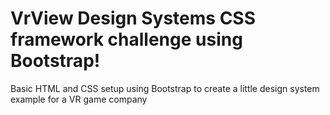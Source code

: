# VrView Design Systems CSS framework challenge using Bootstrap!
Basic HTML and CSS setup using Bootstrap to create a little design system example for a VR game company
